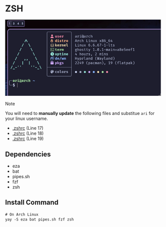 # ZSH

![zsh](../README-DEPENDENCIES/zsh-fastfetch.png)

> [!NOTE]
> You will need to **manually update** the following files and substitue `ari` for your linux username.
>
> - [.zshrc](https://github.com/arithefirst/dotfiles/blob/6d81b2bb4f1ff448a3789ed65b3df6eb49071da4/zsh/.zshrc#L17) (Line 17)
> - [.zshrc](https://github.com/arithefirst/dotfiles/blob/6d81b2bb4f1ff448a3789ed65b3df6eb49071da4/zsh/.zshrc#L18) (Line 18)
> - [.zshrc](https://github.com/arithefirst/dotfiles/blob/6d81b2bb4f1ff448a3789ed65b3df6eb49071da4/zsh/.zshrc#L19) (Line 19)

## Dependencies

- eza
- bat
- pipes.sh
- fzf
- zsh

## Install Command

```
# On Arch Linux
yay -S eza bat pipes.sh fzf zsh
```
